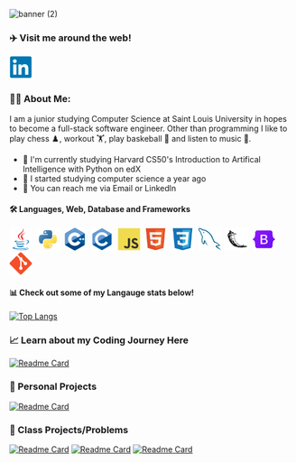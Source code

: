 ![banner (2)](https://user-images.githubusercontent.com/106714511/226019974-c199d769-8b30-494e-85ca-21b555962c58.png)
### ✈️ Visit me around the web!
<a href="https://www.linkedin.com/in/colin-seper-2bb92a235/" target="blank">
  <img src="https://github.com/devicons/devicon/blob/master/icons/linkedin/linkedin-original.svg" title = "Linkedln" alt="Linkedln" width="40" height="40">
</a>

### 👨‍💻 About Me:
I am a junior studying Computer Science at Saint Louis University in hopes to become a full-stack software engineer. Other than programming I like to play chess ♟️, workout 🏋️, play baskeball 🏀 and listen to music 🎼. 
- 📓 I'm currently studying Harvard CS50's Introduction to Artifical Intelligence with Python on edX
- 🌱 I started studying computer science a year ago
- 📧 You can reach me via Email or Linkedln

#### 🛠️ Languages, Web, Database and Frameworks 
<img src="https://github.com/devicons/devicon/blob/master/icons/java/java-original.svg" title="Java" alt="Java" width="40" height="40"/>&nbsp;
<img src="https://github.com/devicons/devicon/blob/master/icons/python/python-original.svg" title="Python" alt="Python" width="40" height="40"/>&nbsp;
<img src="https://github.com/devicons/devicon/blob/master/icons/cplusplus/cplusplus-original.svg" title="C++" alt="C++" width="40" height="40"/>&nbsp;
<img src="https://github.com/devicons/devicon/blob/master/icons/c/c-original.svg" title="C" alt="C" width="40" height="40"/>&nbsp;
<img src="https://github.com/devicons/devicon/blob/master/icons/javascript/javascript-original.svg" title="javascript" alt="javascript" width="40" height="40"/>&nbsp;
<img src="https://github.com/devicons/devicon/blob/master/icons/html5/html5-original.svg" title="HTML5" alt="HTML" width="40" height="40"/>&nbsp;
<img src="https://github.com/devicons/devicon/blob/master/icons/css3/css3-original.svg"  title="CSS3" alt="CSS" width="40" height="40"/>&nbsp;
<img src="https://github.com/devicons/devicon/blob/master/icons/mysql/mysql-original.svg" title="MySQL"  alt="MySQL" width="40" height="40"/>&nbsp;
<img src="https://github.com/devicons/devicon/blob/master/icons/flask/flask-original.svg" title="Flask" alt="Flask" width="40" height="40"/>&nbsp;
<img src="https://github.com/devicons/devicon/blob/master/icons/bootstrap/bootstrap-original.svg" title="Bootstrap" alt="Bootstrap" width="40" height="40"/>&nbsp;
<img src="https://github.com/devicons/devicon/blob/master/icons/git/git-original.svg" title="Git" alt="Git" width="40" height="40"/>&nbsp;

#### 📊 Check out some of my Langauge stats below!
[![Top Langs](https://github-readme-stats.vercel.app/api/top-langs/?username=colinseper&layout=compact)](https://github.com/colinseper/github-readme-stats)

### 📈 Learn about my Coding Journey Here 
[![Readme Card](https://github-readme-stats.vercel.app/api/pin/?username=colinseper&repo=CodingJourney)](https://github.com/colinseper/CodingJourney)

### 👀 Personal Projects
[![Readme Card](https://github-readme-stats.vercel.app/api/pin/?username=colinseper&repo=Quizzer)](https://github.com/colinseper/Quizzer)

### 🏫 Class Projects/Problems
[![Readme Card](https://github-readme-stats.vercel.app/api/pin/?username=colinseper&repo=Algorithms_ProblemSets)](https://github.com/colinseper/Algorithms_ProblemSets)
[![Readme Card](https://github-readme-stats.vercel.app/api/pin/?username=colinseper&repo=Intro_to_MATLAB_Final_Project)](https://github.com/colinseper/Intro_to_MATLAB_Final_Project)
[![Readme Card](https://github-readme-stats.vercel.app/api/pin/?username=colinseper&repo=CS50_Final_Project)](https://github.com/colinseper/CS50_Final_Project)
